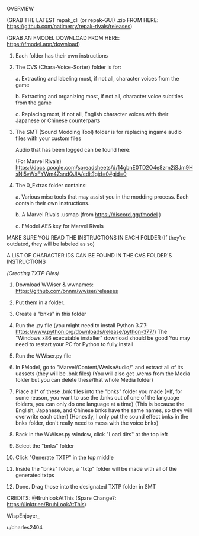 OVERVIEW

(GRAB THE LATEST repak_cli (or repak-GUI) .zip FROM HERE: https://github.com/natimerry/repak-rivals/releases)

(GRAB AN FMODEL DOWNLOAD FROM HERE: https://fmodel.app/download)

1. Each folder has their own instructions
2. The CVS (Chara-Voice-Sorter) folder is for:
   
   a. Extracting and labeling most, if not all, character voices from the game
   
   b. Extracting and organizing most, if not all, character voice subtitles from the game
   
   c. Replacing most, if not all, English character voices with their Japanese or Chinese counterparts

4. The SMT (Sound Modding Tool) folder is for replacing ingame audio files with your custom files
   
   Audio that has been logged can be found here:

   (For Marvel Rivals)
   https://docs.google.com/spreadsheets/d/14gbnE0TD2O4e8zrn2jSJm9HsNl5vWxFYWm4ZsndQJlA/edit?gid=0#gid=0

6. The 0_Extras folder contains:
   
   a. Various misc tools that may assist you in the modding process. Each contain their own instructions.
   
   b. A Marvel Rivals .usmap (from https://discord.gg/fmodel )
   
   c. FModel AES key for Marvel Rivals

MAKE SURE YOU READ THE INSTRUCTIONS IN EACH FOLDER (If they're outdated, they will be labeled as so)

A LIST OF CHARACTER IDS CAN BE FOUND IN THE CVS FOLDER'S INSTRUCTIONS


/*Creating TXTP Files*/
1. Download WWiser & wwnames: https://github.com/bnnm/wwiser/releases
2. Put them in a folder.
3. Create a "bnks" in this folder
4. Run the .py file (you might need to install Python 3.7.7: https://www.python.org/downloads/release/python-377/)
   The "Windows x86 executable installer" download should be good
   You may need to restart your PC for Python to fully install

5. Run the WWiser.py file
6. In FModel, go to "Marvel/Content/WwiseAudio/" and extract all of its uassets (they will be .bnk files)
   (You will also get .wems from the Media folder but you can delete these/that whole Media folder)
7. Place all* of these .bnk files into the "bnks" folder you made
   (*If, for some reason, you want to use the .bnks out of one of the language folders, you can only do one language at a time)
   (This is because the English, Japanese, and Chinese bnks have the same names, so they will overwrite each other)
   (Honestly, I only put the sound effect bnks in the bnks folder, don't really need to mess with the voice bnks)
8. Back in the WWiser.py window, click "Load dirs" at the top left
9. Select the "bnks" folder

10. Click "Generate TXTP" in the top middle
11. Inside the "bnks" folder, a "txtp" folder will be made with all of the generated txtps
12. Done. Drag those into the designated TXTP folder in SMT

CREDITS:
@BruhiookAtThis (Spare Change?: https://linktr.ee/BruhLookAtThis)

WispEnjoyer_

u/charles2404
